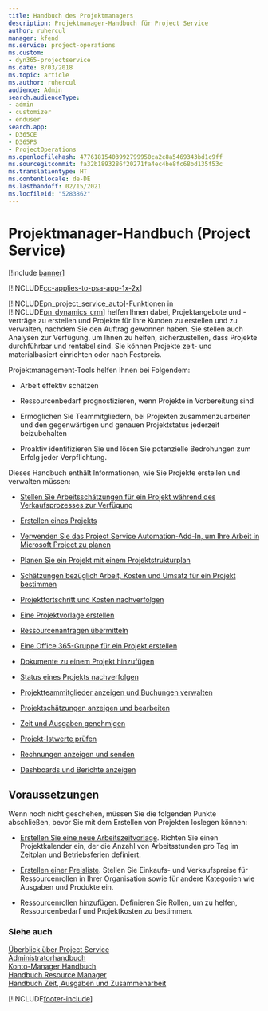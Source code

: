 ```yaml
---
title: Handbuch des Projektmanagers
description: Projektmanager-Handbuch für Project Service
author: ruhercul
manager: kfend
ms.service: project-operations
ms.custom:
- dyn365-projectservice
ms.date: 8/03/2018
ms.topic: article
ms.author: ruhercul
audience: Admin
search.audienceType:
- admin
- customizer
- enduser
search.app:
- D365CE
- D365PS
- ProjectOperations
ms.openlocfilehash: 47761815403992799950ca2c8a5469343bd1c9ff
ms.sourcegitcommit: fa32b1893286f20271fa4ec4be8fc68bd135f53c
ms.translationtype: HT
ms.contentlocale: de-DE
ms.lasthandoff: 02/15/2021
ms.locfileid: "5283862"
---
```

# <a name="project-manager-guide-project-service"></a>Projektmanager-Handbuch (Project Service)

[!include [banner](../includes/psa-now-project-operations.md)]

[!INCLUDE[cc-applies-to-psa-app-1x-2x](../includes/cc-applies-to-psa-app-1x-2x.md)]

[!INCLUDE[pn_project_service_auto](../includes/pn-project-service-auto.md)]-Funktionen in [!INCLUDE[pn_dynamics_crm](../includes/pn-dynamics-crm.md)] helfen Ihnen dabei, Projektangebote und -verträge zu erstellen und Projekte für Ihre Kunden zu erstellen und zu verwalten, nachdem Sie den Auftrag gewonnen haben. Sie stellen auch Analysen zur Verfügung, um Ihnen zu helfen, sicherzustellen, dass Projekte durchführbar und rentabel sind. Sie können Projekte zeit- und materialbasiert einrichten oder nach Festpreis.  
  
 Projektmanagement-Tools helfen Ihnen bei Folgendem:  
  
-   Arbeit effektiv schätzen  
  
-   Ressourcenbedarf prognostizieren, wenn Projekte in Vorbereitung sind  
  
-   Ermöglichen Sie Teammitgliedern, bei Projekten zusammenzuarbeiten und den gegenwärtigen und genauen Projektstatus jederzeit beizubehalten  
  
-   Proaktiv identifizieren Sie und lösen Sie potenzielle Bedrohungen zum Erfolg jeder Verpflichtung.  
  
Dieses Handbuch enthält Informationen, wie Sie Projekte erstellen und verwalten müssen:  
  
-   [Stellen Sie Arbeitsschätzungen für ein Projekt während des Verkaufsprozesses zur Verfügung](../psa/provide-estimates-project-during-sales-process.md)  
  
-   [Erstellen eines Projekts](../psa/create-project.md)  
  
-   [Verwenden Sie das Project Service Automation-Add-In, um Ihre Arbeit in Microsoft Project zu planen](../psa/add-plan-work-microsoft-project.md)  
  
-   [Planen Sie ein Projekt mit einem Projektstrukturplan](../psa/schedule-project-work-breakdown-structure.md)  
  
-   [Schätzungen bezüglich Arbeit, Kosten und Umsatz für ein Projekt bestimmen](../psa/determine-project-cost-revenue-estimates.md)  
  
-   [Projektfortschritt und Kosten nachverfolgen](../psa/track-project-progress-cost.md)  
  
-   [Eine Projektvorlage erstellen](../psa/create-project-template.md)  
  
-   [Ressourcenanfragen übermitteln](../psa/submit-resource-requests.md)  
  
-   [Eine Office 365-Gruppe für ein Projekt erstellen](../psa/create-office-365-group-project.md)  
  
-   [Dokumente zu einem Projekt hinzufügen](../psa/add-documents-project.md)  
  
-   [Status eines Projekts nachverfolgen](../psa/track-project-status.md)  
  
-   [Projektteammitglieder anzeigen und Buchungen verwalten](../psa/view-project-team-members-manage-bookings.md)  
  
-   [Projektschätzungen anzeigen und bearbeiten](../psa/view-edit-project-estimates.md)  
  
-   [Zeit und Ausgaben genehmigen](../psa/approve-time-expenses.md)  
  
-   [Projekt-Istwerte prüfen](../psa/review-project-actuals.md)  
  
-   [Rechnungen anzeigen und senden](../psa/view-send-invoices.md)  
  
-   [Dashboards und Berichte anzeigen](../psa/view-dashboards-reports.md)  
  
## <a name="prerequisites"></a>Voraussetzungen  
 Wenn noch nicht geschehen, müssen Sie die folgenden Punkte abschließen, bevor Sie mit dem Erstellen von Projekten loslegen können:  
  
-   [Erstellen Sie eine neue Arbeitszeitvorlage](../psa/create-work-hours-template.md). Richten Sie einen Projektkalender ein, der die Anzahl von Arbeitsstunden pro Tag im Zeitplan und Betriebsferien definiert.  
  
-   [Erstellen einer Preisliste](../psa/create-price-list.md). Stellen Sie Einkaufs- und Verkaufspreise für Ressourcenrollen in Ihrer Organisation sowie für andere Kategorien wie Ausgaben und Produkte ein.  
  
-   [Ressourcenrollen hinzufügen](../psa/add-resource-roles.md). Definieren Sie Rollen, um zu helfen, Ressourcenbedarf und Projektkosten zu bestimmen.  
  
### <a name="see-also"></a>Siehe auch  
 [Überblick über Project Service](../psa/overview.md)   
 [Administratorhandbuch](../psa/admin-guide.md)   
 [Konto-Manager Handbuch](../psa/account-manager-guide.md)   
 [Handbuch Resource Manager](../psa/resource-manager-guide.md)   
 [Handbuch Zeit, Ausgaben und Zusammenarbeit](../psa/time-expense-collaboration-guide.md)



[!INCLUDE[footer-include](../includes/footer-banner.md)]
